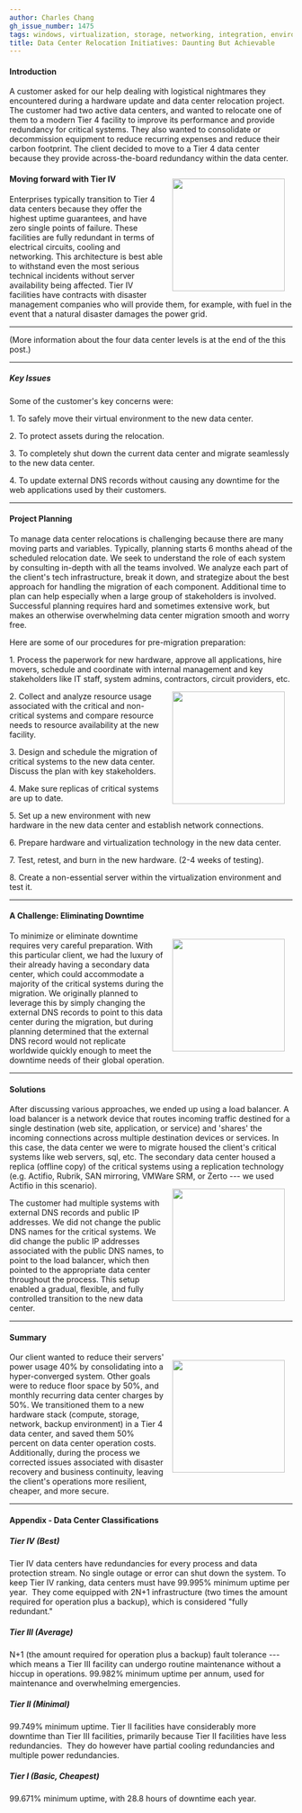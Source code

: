 ```yaml
---
author: Charles Chang
gh_issue_number: 1475
tags: windows, virtualization, storage, networking, integration, environment, disaster-recovery, company, infrastructure, data-center
title: Data Center Relocation Initiatives: Daunting But Achievable
---
```



#### Introduction

A customer asked for our help dealing with logistical nightmares they encountered during a hardware update and data center relocation project. The customer had two active data centers, and wanted to relocate one of them to a modern Tier 4 facility to improve its performance and provide redundancy for critical systems. They also wanted to consolidate or decommission equipment to reduce recurring expenses and reduce their carbon footprint. The client decided to move to a Tier 4 data center because they provide across-the-board redundancy within the data center.

<img align="right" src="https://lh4.googleusercontent.com/KECQiaIv9vq6_8tCbnr0c-pp2Z_6ER66KYWzZ_UXyYLNA9nzqktf8r_kTmomYP2FLD4CiVJL6qkADhBJaUtof0V-riFdZpvqFjB2_8-vsyVtFsku5_74p-8_UA-ton5Wx9dqMWtL" style="margin: 1em" width="200"/>

#### Moving forward with Tier IV

Enterprises typically transition to Tier 4 data centers because they offer the highest uptime guarantees, and have zero single points of failure. These facilities are fully redundant in terms of electrical circuits, cooling and networking. This architecture is best able to withstand even the most serious technical incidents without server availability being affected. Tier IV facilities have contracts with disaster management companies who will provide them, for example, with fuel in the event that a natural disaster damages the power grid.

* * * * *

(More information about the four data center levels is at the end of the this post.)

* * * * *

##### Key Issues

Some of the customer's key concerns were:

1\. To safely move their virtual environment to the new data center.

2\. To protect assets during the relocation.

3\. To completely shut down the current data center and migrate seamlessly to the new data center.

4\. To update external DNS records without causing any downtime for the web applications used by their customers.

* * * * *

#### Project Planning

To manage data center relocations is challenging because there are many moving parts and variables. Typically, planning starts 6 months ahead of the scheduled relocation date. We seek to understand the role of each system by consulting in-depth with all the teams involved. We analyze each part of the client's tech infrastructure, break it down, and strategize about the best approach for handling the migration of each component. Additional time to plan can help especially when a large group of stakeholders is involved. Successful planning requires hard and sometimes extensive work, but makes an otherwise overwhelming data center migration smooth and worry free.

Here are some of our procedures for pre-migration preparation:

1\. Process the paperwork for new hardware, approve all applications, hire movers, schedule and coordinate with internal management and key stakeholders like IT staff, system admins, contractors, circuit providers, etc.<img align="right" src="https://lh4.googleusercontent.com/YpEoWm5H1hM-PPol0Rck-ou_Tb6cmlk4QQdxGCgfkt91Os6GpluVKDpNQNE08LwdENaQvS1RIfw8e0AB5xT-HLKExCzyh8etNMBdfxQCjYOYKzpyFgG0xRb2uQtG2LJZndhahsHt" style="margin: 1em" width="200"/>

2\. Collect and analyze resource usage associated with the critical and non-critical systems and compare resource needs to resource availability at the new facility.

3\. Design and schedule the migration of critical systems to the new data center. Discuss the plan with key stakeholders.

4\. Make sure replicas of critical systems are up to date.

5\. Set up a new environment with new hardware in the new data center and establish network connections.

6\. Prepare hardware and virtualization technology in the new data center.

7\. Test, retest, and burn in the new hardware. (2-4 weeks of testing).

8\. Create a non-essential server within the virtualization environment and test it.

* * * * *

#### A Challenge: Eliminating Downtime 
<img align="right" src="https://lh5.googleusercontent.com/8tGYGGV_3X8iy_pi6Z_AdrJh014UaaMtyMm_-nIqNJ4kO4MoK3-RpVlA1_4Ds7eqHblzIXiHjrjieiEEtgsxg9yJOJfq-SkpO0FA2H-88rXSnB5TmWGFLgIvtbEFr3XT7QFvKGl3" style="margin: 1em" width="200"/>

To minimize or eliminate downtime requires very careful preparation. With this particular client, we had the luxury of their already having a secondary data center, which could accommodate a majority of the critical systems during the migration. We originally planned to leverage this by simply changing the external DNS records to point to this data center during the migration, but during planning determined that the external DNS record would not replicate worldwide quickly enough to meet the downtime needs of their global operation.

* * * * *

#### Solutions

After discussing various approaches, we ended up using a load balancer. A load balancer is a network device that routes incoming traffic destined for a single destination (web site, application, or service) and 'shares' the incoming connections across multiple destination devices or services. In this case, the data center we were to migrate housed the client's critical systems like web servers, sql, etc. The secondary data center housed a replica (offline copy) of the critical systems using a replication technology (e.g. Actifio, Rubrik, SAN mirroring, VMWare SRM, or Zerto --- we used Actifio in this scenario).
<img align="right" src="https://lh5.googleusercontent.com/LRumZsXWkWNlCb1Qy2hrP_rIUHsENrLdRcvqCaAcjnLjbnzRV5_xhzxZE7Ae0iU5zth9leQinwmxcHINoso5kRRITuUkw5dukoHXXoB_VNSOWdC9qFTrnAVm6r2KSWT4aUNhddPz" style="margin: 1em" width="200"/>

The customer had multiple systems with external DNS records and public IP addresses. We did not change the public DNS names for the critical systems. We did change the public IP addresses associated with the public DNS names, to point to the load balancer, which then pointed to the appropriate data center throughout the process. This setup enabled a gradual, flexible, and fully controlled transition to the new data center.

* * * * *

#### Summary
<img align="right" src="https://lh3.googleusercontent.com/3xBfelArNw6-22IMkE6HQRyuP_9c2eHgbfTvXg2JnDFU9p8njADgWJ1-sp6bCjpm5HIifilJpN45FpE0YEhjttUcebz2uPte8qtc637znMFQ_UhmjoqEhYhPyP0KxR3zAdYuowIA" style="margin: 1em" width="200"/>

Our client wanted to reduce their servers' power usage 40% by consolidating into a hyper-converged system. Other goals were to reduce floor space by 50%, and monthly recurring data center charges by 50%. We transitioned them to a new hardware stack (compute, storage, network, backup environment) in a Tier 4 data center, and saved them 50% percent on data center operation costs. Additionally, during the process we corrected issues associated with disaster recovery and business continuity, leaving the client's operations more resilient, cheaper, and more secure.

* * * * *

#### Appendix - Data Center Classifications

##### Tier IV (Best)

Tier IV data centers have redundancies for every process and data protection stream. No single outage or error can shut down the system. To keep Tier IV ranking, data centers must have 99.995% minimum uptime per year.  They come equipped with 2N+1 infrastructure (two times the amount required for operation plus a backup), which is considered "fully redundant."

##### Tier III (Average)

N+1 (the amount required for operation plus a backup) fault tolerance --- which means a Tier III facility can undergo routine maintenance without a hiccup in operations. 99.982% minimum uptime per annum, used for maintenance and overwhelming emergencies.

##### Tier II (Minimal)

99.749% minimum uptime. Tier II facilities have considerably more downtime than Tier III facilities, primarily because Tier II facilities have less redundancies.  They do however have partial cooling redundancies and multiple power redundancies.

##### Tier I (Basic, Cheapest)

99.671% minimum uptime, with 28.8 hours of downtime each year.